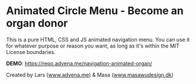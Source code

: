 # Animated Circle Menu - Become an organ donor

This is a pure HTML, CSS and JS animated navigation menu. 
You can use it for whatever purpose or reason you want, as long as it's within the MIT License boundaries.


**DEMO**: https://repo.advena.me/navigation-animated-organ/

Created by Lars (www.advena.me) & Masa (www.masawudesign.dk)
